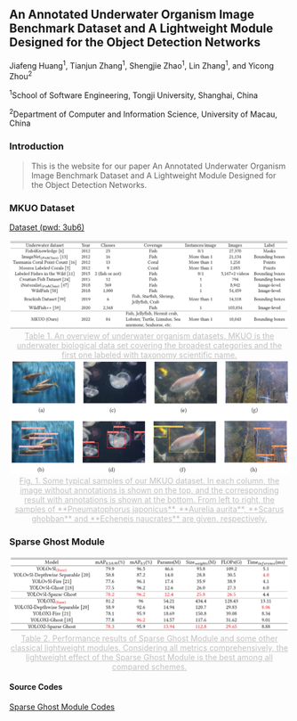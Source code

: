 ## An Annotated Underwater Organism Image Benchmark Dataset and A Lightweight Module Designed for the Object Detection Networks

Jiafeng Huang<sup>1</sup>, Tianjun Zhang<sup>1</sup>, Shengjie Zhao<sup>1</sup>, Lin Zhang<sup>1</sup>, and Yicong Zhou<sup>2</sup>

<sup>1</sup>School of Software Engineering, Tongji University, Shanghai, China

<sup>2</sup>Department of Computer and Information Science, University of Macau, China

### Introduction

>  This is the website for our paper An Annotated Underwater Organism Image Benchmark Dataset and A Lightweight Module Designed for the Object Detection Networks.

### MKUO Dataset

[Dataset (pwd: 3ub6)](https://pan.baidu.com/s/1f8Dvh7z73PEbFA6DKwRdQw)

<img src="dataset overview.png" style="zoom: 70%;" />

<center style="color:#C0C0C0;text-decoration:underline">Table 1. An overview of underwater organism datasets. MKUO is the underwater biological data set covering the broadest categories and the first one labeled with taxonomy scientific name.</center>

<img src="dataset samples.png" style="zoom: 70%;" />

<center style="color:#C0C0C0;text-decoration:underline">Fig. 1. Some typical samples of our MKUO dataset. In each column, the image without annotations is
shown on the top, and the corresponding result with annotations is shown at the bottom. From left to right, the samples of **Pneumatophorus japonicus**, **Aurelia aurita**, **Scarus ghobban** and **Echeneis naucrates** are given, respectively.</center>

### Sparse Ghost Module

<img src="Sparse Ghost Module performance.png" style="zoom: 70%;" />

<center style="color:#C0C0C0;text-decoration:underline">Table 2. Performance results of Sparse Ghost Module and some other classical lightweight modules. Considering all metrics comprehensively, the lightweight effect of the Sparse Ghost Module is the best among all compared schemes.</center>

#### Source Codes

[Sparse Ghost Module Codes](https://github.com/huangfeng95/Sparse-Ghost-Module)
